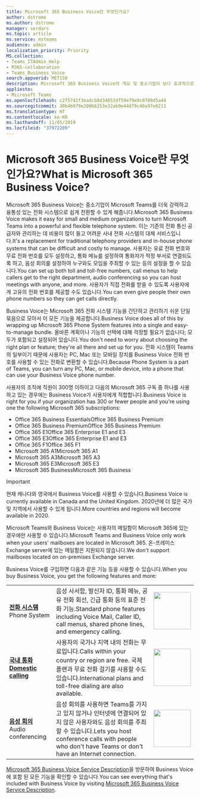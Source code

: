```yaml
---
title: Microsoft 365 Business Voice란 무엇인가요?
author: dstrome
ms.author: dstrome
manager: serdars
ms.topic: article
ms.service: msteams
audience: admin
localization_priority: Priority
MS.collection:
- Teams_ITAdmin_Help
- M365-collaboration
- Teams_Business_Voice
search.appverid: MET150
description: Microsoft 365 Business Voice의 개요 및 중소기업이 보다 효과적으로 통신을 하는 데 도움을 주는 방법.
appliesto:
- Microsoft Teams
ms.openlocfilehash: c2f5742f3eadcb8d34653df59e79e9c0789d5a44
ms.sourcegitcommit: 30b4b979e20066253e32ab9e44d79c48a97e6211
ms.translationtype: HT
ms.contentlocale: ko-KR
ms.lasthandoff: 11/05/2019
ms.locfileid: "37972209"
---
```

# <a name="what-is-microsoft-365-business-voice"></a><span data-ttu-id="99f22-103">Microsoft 365 Business Voice란 무엇인가요?</span><span class="sxs-lookup"><span data-stu-id="99f22-103">What is Microsoft 365 Business Voice?</span></span>

<span data-ttu-id="99f22-104">Microsoft 365 Business Voice는 중소기업이 Microsoft Teams를 더욱 강력하고 융통성 있는 전화 시스템으로 쉽게 전환할 수 있게 해줍니다.</span><span class="sxs-lookup"><span data-stu-id="99f22-104">Microsoft 365 Business Voice makes it easy for small and medium organizations to turn Microsoft Teams into a powerful and flexible telephone system.</span></span> <span data-ttu-id="99f22-105">이는 기존의 전화 통신 공급자와 관리하는 데 비용이 많이 들고 어려운 사내 전화 시스템의 대체 서비스입니다.</span><span class="sxs-lookup"><span data-stu-id="99f22-105">It's a replacement for traditional telephony providers and in-house phone systems that can be difficult and costly to manage.</span></span> <span data-ttu-id="99f22-106">사용자는 유료 전화 번호와 무료 전화 번호를 모두 설정하고, 통화 메뉴를 설정하여 통화자가 적정 부서로 연결되도록 하고, 음성 회의를 설정하여 누구와도 모임을 주최할 수 있는 등의 설정을 할 수 있습니다.</span><span class="sxs-lookup"><span data-stu-id="99f22-106">You can set up both toll and toll-free numbers, call menus to help callers get to the right department, audio conferencing so you can host meetings with anyone, and more.</span></span> <span data-ttu-id="99f22-107">사용자가 직접 전화를 받을 수 있도록 사용자에게 고유의 전화 번호를 제공할 수도 있습니다.</span><span class="sxs-lookup"><span data-stu-id="99f22-107">You can even give people their own phone numbers so they can get calls directly.</span></span>

<span data-ttu-id="99f22-108">Business Voice는 Microsoft 365 전화 시스템 기능을 간단하고 관리하기 쉬운 단일 묶음으로 모아서 이 모든 기능을 제공합니다.</span><span class="sxs-lookup"><span data-stu-id="99f22-108">Business Voice does all of this by wrapping up Microsoft 365 Phone System features into a single and easy-to-manage bundle.</span></span> <span data-ttu-id="99f22-109">올바른 계획이나 기능의 선택에 대해 걱정할 필요가 없습니다; 모두가 포함되고 설정되어 있습니다.</span><span class="sxs-lookup"><span data-stu-id="99f22-109">You don't need to worry about choosing the right plan or feature; they're all there and set up for you.</span></span> <span data-ttu-id="99f22-110">전화 시스템이 Teams의 일부이기 때문에 사용자는 PC, Mac 또는 모바일 장치를 Business Voice 전화 번호를 사용할 수 있는 전화로 변환할 수 있습니다.</span><span class="sxs-lookup"><span data-stu-id="99f22-110">Because Phone System is a part of Teams, you can turn any PC, Mac, or mobile device, into a phone that can use your Business Voice phone number.</span></span>

<span data-ttu-id="99f22-111">사용자의 조직에 직원이 300명 이하이고 다음의 Microsoft 365 구독 중 하나를 사용하고 있는 경우에는 Business Voice가 사용자에게 적합합니다.</span><span class="sxs-lookup"><span data-stu-id="99f22-111">Business Voice is right for you if your organization has 300 or fewer people and you're using one the following Microsoft 365 subscriptions:</span></span>

* <span data-ttu-id="99f22-112">Office 365 Business Essentials</span><span class="sxs-lookup"><span data-stu-id="99f22-112">Office 365 Business Premium</span></span>
* <span data-ttu-id="99f22-113">Office 365 Business Premium</span><span class="sxs-lookup"><span data-stu-id="99f22-113">Office 365 Business Premium</span></span>
* <span data-ttu-id="99f22-114">Office 365 E1</span><span class="sxs-lookup"><span data-stu-id="99f22-114">Office 365 Enterprise E1 and E3</span></span>
* <span data-ttu-id="99f22-115">Office 365 E3</span><span class="sxs-lookup"><span data-stu-id="99f22-115">Office 365 Enterprise E1 and E3</span></span>
* <span data-ttu-id="99f22-116">Office 365 F1</span><span class="sxs-lookup"><span data-stu-id="99f22-116">Office 365 F1</span></span>
* <span data-ttu-id="99f22-117">Microsoft 365 A1</span><span class="sxs-lookup"><span data-stu-id="99f22-117">Microsoft 365 A1</span></span>
* <span data-ttu-id="99f22-118">Microsoft 365 A3</span><span class="sxs-lookup"><span data-stu-id="99f22-118">Microsoft 365 A3</span></span>
* <span data-ttu-id="99f22-119">Microsoft 365 E3</span><span class="sxs-lookup"><span data-stu-id="99f22-119">Microsoft 365 E3</span></span>
* <span data-ttu-id="99f22-120">Microsoft 365 Business</span><span class="sxs-lookup"><span data-stu-id="99f22-120">Microsoft 365 Business</span></span>

> [!IMPORTANT]
> <span data-ttu-id="99f22-121">현재 캐나다와 영국에서 Business Voice를 사용할 수 있습니다.</span><span class="sxs-lookup"><span data-stu-id="99f22-121">Business Voice is currently available in Canada and the United Kingdom.</span></span> <span data-ttu-id="99f22-122">2020년에 더 많은 국가 및 지역에서 사용할 수 있게 됩니다.</span><span class="sxs-lookup"><span data-stu-id="99f22-122">More countries and regions will become available in 2020.</span></span>
>
> <span data-ttu-id="99f22-123">Microsoft Teams와 Business Voice는 사용자의 메일함이 Microsoft 365에 있는 경우에만 사용할 수 있습니다.</span><span class="sxs-lookup"><span data-stu-id="99f22-123">Microsoft Teams and Business Voice only work when your users' mailboxes are located in Microsoft 365.</span></span>  <span data-ttu-id="99f22-124">온-프레미스 Exchange server에 있는 메일함은 지원되지 않습니다.</span><span class="sxs-lookup"><span data-stu-id="99f22-124">We don't support mailboxes located on on-premises Exchange server.</span></span>

<span data-ttu-id="99f22-125">Business Voice를 구입하면 다음과 같은 기능 등을 사용할 수 있습니다.</span><span class="sxs-lookup"><span data-stu-id="99f22-125">When you buy Business Voice, you get the following features and more:</span></span>

<table>
    <tr>
        <td><span data-ttu-id="99f22-126"><b><a href="/microsoftteams/what-is-phone-system-in-office-365">전화 시스템</a></b>
        </span><span class="sxs-lookup"><span data-stu-id="99f22-126">Phone System</span></span></td>
        <td><span data-ttu-id="99f22-127">음성 사서함, 발신자 ID, 통화 메뉴, 공유 전화 회선, 긴급 통화 등의 표준 전화 기능.</span><span class="sxs-lookup"><span data-stu-id="99f22-127">Standard phone features including Voice Mail, Caller ID, call menus, shared phone lines, and emergency calling.</span></span>
        </td>
        <td><img src="https://docs.microsoft.com/office/media/hub-tiles/MSTeams-CloudVoice-400x140.svg" width="100">
        </td>
    </tr>
<tr>
        <td><span data-ttu-id="99f22-128"><b><a href="/microsoftteams/calling-plan-landing-page">국내 통화</a></b>
        </span><span class="sxs-lookup"><span data-stu-id="99f22-128"><b><a href="/microsoftteams/calling-plan-landing-page">Domestic calling</a></b>
        </span></span></td>
        <td><span data-ttu-id="99f22-129">사용자의 국가나 지역 내의 전화는 무료입니다.</span><span class="sxs-lookup"><span data-stu-id="99f22-129">Calls within your country or region are free.</span></span> <span data-ttu-id="99f22-130">국제 플랜과 무료 전화 걸기를 사용할 수도 있습니다.</span><span class="sxs-lookup"><span data-stu-id="99f22-130">International plans and toll-free dialing are also available.</span></span>
        </td>
        <td><img src="https://docs.microsoft.com/office/media/hub-tiles/MSTeams-CloudVoice-400x140.svg" width="100">
        </td>
    </tr>
    <tr>
        <td><span data-ttu-id="99f22-131"><b><a href="/microsoftteams/audio-conferencing-in-office-365">음성 회의</a></b>
        </span><span class="sxs-lookup"><span data-stu-id="99f22-131">Audio conferencing</span></span></td>
        <td><span data-ttu-id="99f22-132">음성 회의를 사용하면 Teams를 가지고 있지 않거나 인터넷에 연결되어 있지 않은 사용자와도 음성 회의를 주최할 수 있습니다.</span><span class="sxs-lookup"><span data-stu-id="99f22-132">Lets you host conference calls with people who don't have Teams or don't have an Internet connection.</span></span>
        </td>
        <td><img src="https://docs.microsoft.com/office/media/hub-tiles/MSTeams-CloudVoice-400x140.svg" width="100">
        </td>
    </tr>
</table>

<span data-ttu-id="99f22-133">[Microsoft 365 Business Voice Service Description](https://docs.microsoft.com/office365/servicedescriptions/microsoft-365-business-voice-service-description)을 방문하여 Business Voice에 포함 된 모든 기능을 확인할 수 있습니다.</span><span class="sxs-lookup"><span data-stu-id="99f22-133">You can see everything that's included with Business Voice by visiting [Microsoft 365 Business Voice Service Description](https://docs.microsoft.com/office365/servicedescriptions/microsoft-365-business-voice-service-description).</span></span>
